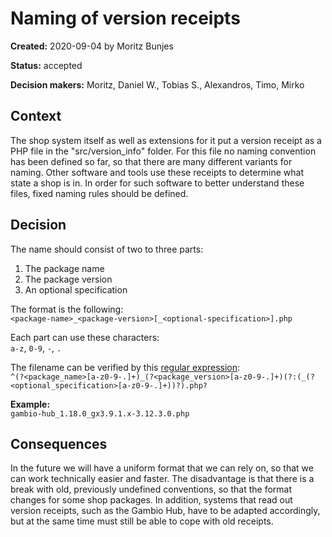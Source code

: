 # Naming of version receipts

**Created:** 2020-09-04 by Moritz Bunjes

**Status:** accepted

**Decision makers:** Moritz, Daniel W., Tobias S., Alexandros, Timo, Mirko


## Context

The shop system itself as well as extensions for it put a version receipt as a PHP file in the "src/version_info" 
folder. For this file no naming convention has been defined so far, so that there are many different variants for 
naming. Other software and tools use these receipts to determine what state a shop is in. In order for such software 
to better understand these files, fixed naming rules should be defined.

## Decision

The name should consist of two to three parts:
1. The package name
2. The package version
3. An optional specification

The format is the following:  
`<package-name>_<package-version>[_<optional-specification>].php`

Each part can use these characters:  
`a-z`, `0-9`, `-`, `.`

The filename can be verified by this [regular expression]:  
`^(?<package_name>[a-z0-9-.]+)_(?<package_version>[a-z0-9-.]+)(?:(_(?<optional_specification>[a-z0-9-.]+))?).php?`

__Example:__  
`gambio-hub_1.18.0_gx3.9.1.x-3.12.3.0.php`

## Consequences

In the future we will have a uniform format that we can rely on, so that we can work technically easier and faster. 
The disadvantage is that there is a break with old, previously undefined conventions, so that the format changes for 
some shop packages. In addition, systems that read out version receipts, such as the Gambio Hub, have to be adapted 
accordingly, but at the same time must still be able to cope with old receipts.

[regular expression]: https://regex101.com/r/Xz0hMP/3/